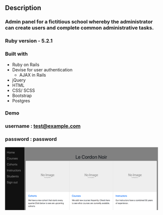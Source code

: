 ## Description

### Admin panel for a fictitious school whereby the administrator can create users and complete common administrative tasks.




### Ruby version -  5.2.1


### Built with
  * Ruby on Rails
  * Devise for user authentication
    * AJAX in Rails
  * jQuery 
  * HTML
  * CSS/ SCSS
  * Bootstrap
  * Postgres



### Demo 
 ### username : test@example.com
 ### password : password

![Alt text](admin-panel-screenshot.png)
